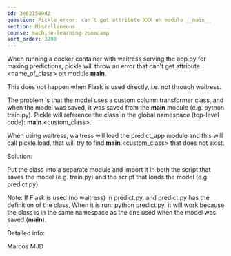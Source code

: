 ```yaml
---
id: 3e621509d2
question: Pickle error: can’t get attribute XXX on module __main__
section: Miscellaneous
course: machine-learning-zoomcamp
sort_order: 3890
---
```


When running a docker container with waitress serving the app.py for making predictions, pickle will throw an error that can't get attribute <name_of_class> on module __main__.

This does not happen when Flask is used directly, i.e. not through waitress.

The problem is that the model uses a custom column transformer class, and when the model was saved, it was saved from the __main__ module (e.g. python train.py). Pickle will reference the class in the global namespace (top-level code): __main__.<custom_class>.

When using waitress, waitress will load the predict_app module and this will call pickle.load, that will try to find __main__.<custom_class> that does not exist.

Solution:

Put the class into a separate module and import it in both the script that saves the model (e.g. train.py) and the script that loads the model (e.g. predict.py)

Note: If Flask is used (no waitress) in predict.py, and predict.py has the definition of the class, When  it is run: python predict.py, it will work because the class is in the same namespace as the one used when the model was saved (__main__).

Detailed info:

Marcos MJD

